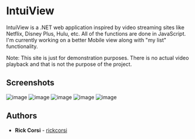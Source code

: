 
# IntuiView

IntuiView is a .NET web application inspired by video streaming sites like Netflix, Disney Plus, Hulu, etc. All of the functions are done in JavaScript. I'm currently working on a better Mobile view along with "my list" functionality.

Note: This site is just for demonstration purposes. There is no actual video playback and that is not the purpose of the project.

## Screenshots
![image](https://user-images.githubusercontent.com/90643765/227843564-438d4201-0b8a-4800-a13e-b5a609dd9ea6.png)
![image](https://user-images.githubusercontent.com/90643765/227843654-ab00cfe4-5781-4bdd-b05c-5ed7d9920b38.png)
![image](https://user-images.githubusercontent.com/90643765/227843732-07654884-7d4a-48e2-8010-b9177a65017f.png)
![image](https://user-images.githubusercontent.com/90643765/227843806-c5d3e79a-67f1-4275-9941-2b4014bd44de.png)
![image](https://user-images.githubusercontent.com/90643765/227843844-4fe85bb2-1dd5-4c73-ab61-b2a991aa36b6.png)

## Authors
  - **Rick Corsi** -
    [rickcorsi](https://github.com/rickcorsi)
